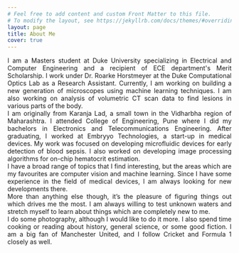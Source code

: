 ```yaml
---
# Feel free to add content and custom Front Matter to this file.
# To modify the layout, see https://jekyllrb.com/docs/themes/#overriding-theme-defaults
layout: page
title: About Me
cover: true
---
```

<div style="text-align: justify">
I am a Masters student at Duke University specializing in Electrical and Computer Engineering and a recipient of ECE department's Merit Scholarship. I work under Dr. Roarke Horstmeyer at the Duke Computational Optics Lab as a Research Assistant. Currently, I am working on building a new generation of microscopes using machine learning techniques. I am also working on analysis of volumetric CT scan data to find lesions in various parts of the body.
</div>

<div style="text-align: justify">
I am originally from Karanja Lad, a small town in the Vidharbha region of Maharashtra. I attended College of Engineering, Pune where I did my bachelors in Electronics and Telecommunications Engineering. After graduating, I worked at Embryyo Technologies, a start-up in medical devices. My work was focused on developing microfluidic devices for early detection of blood sepsis. I also worked on developing image processing algorithms for on-chip hematocrit estimation.
</div>

<div style="text-align: justify">
I have a broad range of topics that I find interesting, but the areas which are my favourites are computer vision and machine learning. Since I have some experience in the field of medical devices, I am always looking for new developments there.
</div>

<div style="text-align: justify">
More than anything else though, it’s the pleasure of figuring things out which drives me the most. I am always willing to test unknown waters and stretch myself to learn about things which are completely new to me.
</div>

<div style="text-align: justify">
I do some photography, although I would like to do it more. I also spend time cooking or reading about history, general science, or some good fiction. I am a big fan of Manchester United, and I follow Cricket and Formula 1 closely as well.
</div>
